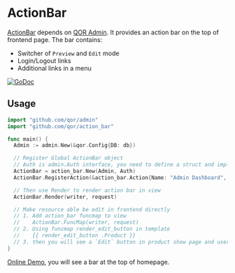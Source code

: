 # ActionBar

[ActionBar](https://github.com/qor/action_bar) depends on [QOR Admin](https://github.com/qor/admin). It provides an action bar on the top of frontend page. The bar contains:

* Switcher of `Preview` and `Edit` mode
* Login/Logout links
* Additional links in a menu

[![GoDoc](https://godoc.org/github.com/qor/action_bar?status.svg)](https://godoc.org/github.com/qor/action_bar)

## Usage

```go
import "github.com/qor/admin"
import "github.com/qor/action_bar"

func main() {
  Admin := admin.New(&qor.Config{DB: db})

  // Register Global ActionBar object
  // Auth is admin.Auth interface, you need to define a struct and implements interface's functions
  ActionBar = action_bar.New(Admin, Auth)
  ActionBar.RegisterAction(&action_bar.Action{Name: "Admin Dashboard", Link: "/admin"})

  // Then use Render to render action bar in view
  ActionBar.Render(writer, request)

  // Make resource able be edit in frontend directly
  // 1. Add action_bar funcmap to view
  //    ActionBar.FuncMap(writer, request)
  // 2. Using funcmap render_edit_button in template
  //    {{ render_edit_button .Product }}
  // 3. then you will see a `Edit` button in product show page and user could edit product' info in frontend
}

```

[Online Demo](http://demo.getqor.com/), you will see a bar at the top of homepage.
